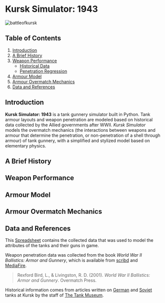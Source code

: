 Kursk Simulator:  1943
=====================

![battleofkursk](https://raw.githubusercontent.com/wiki/Ryandcoke/kursk_simulator/title_image.jpg)

Table of Contents
-----------------
1. [Introduction](#introduction)
1. [A Brief History](#a-brief-history)
2. [Weapon Performance](#weapon-performance)
    - [Historical Data](#historical-data)
    - [Penetration Regression](#penetration-regression)
3. [Armour Model](armour-model)
4. [Armour Overmatch Mechanics](#armour-overmatch-mechanics)
3. [Data and References](#data-and-references)


Introduction
------------
**Kursk Simulator: 1943** is a tank gunnery simulator built in Python. Tank armour layouts and weapon penetration are modeled based on historical data collected by the Allied governments after WWII. *Kursk Simulator* models the overmatch mechanics (the interactions between weapons and armour that determine the penetration, or non-penetration of a shell through armour) of tank gunnery, with a simplified and stylized model based on elementary physics.

A Brief History
---------------

Weapon Performance
------------------

Armour Model
------------

Armour Overmatch Mechanics
------------

Data and References
-------------------
This [Spreadsheet](https://docs.google.com/spreadsheets/d/1NiQnLE_kk3XM-1OGkv_seddDS9wuO5e36ZYBHDHRMOI/edit?usp=sharing)
contains the collected data that was used to model the attributes of the tanks and their guns in game.

Weapon penetration data was collected from the book *World War II Ballistics: Armor and Gunnery*, which is available from [scribd](https://www.scribd.com/doc/219173969/WWII-Ballistics-Armor-and-Gunnery)
and [MediaFire](http://www.mediafire.com/file/30f70hhd55ipvbp/WWII+Ballistics-+Armor+and+Gunnery.pdf).

> Rexford Bird, L., & Livingston, R. D. (2001). *World War II Ballistics: Armor and Gunnery*. Overmatch Press.

Historical information comes from articles written on [German](http://blog.tiger-tank.com/incombat/german-tanks-kursk/) and [Soviet](http://blog.tiger-tank.com/incombat/soviet-tanks-kursk/) tanks at Kursk by the staff of [The Tank Museum](http://www.tankmuseum.org/home).
